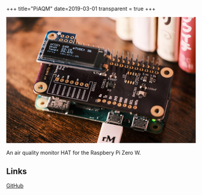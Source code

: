 +++
title="PiAQM"
date=2019-03-01
transparent = true
+++

![PiAQM](piaqm.jpg)

An air quality monitor HAT for the Raspbery Pi Zero W.

## Links

[GitHub](https://github.com/Hylian/PiAQM)
